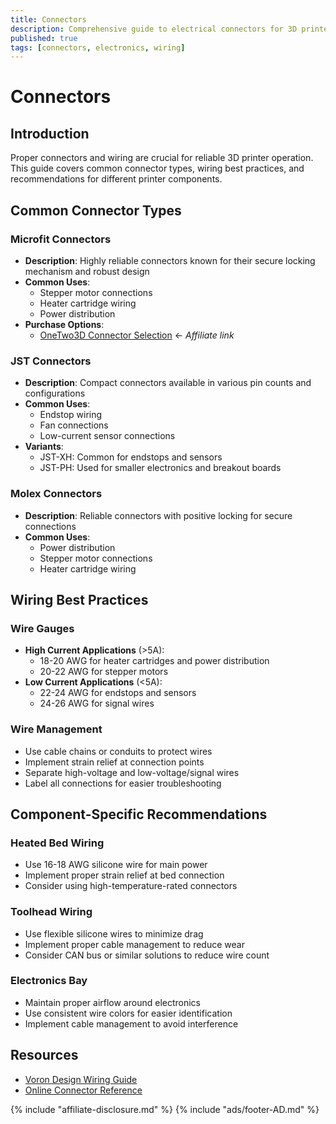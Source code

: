 ```yaml
---
title: Connectors
description: Comprehensive guide to electrical connectors for 3D printers
published: true
tags: [connectors, electronics, wiring]
---
```


# Connectors

## Introduction
Proper connectors and wiring are crucial for reliable 3D printer operation. This guide covers common connector types, wiring best practices, and recommendations for different printer components.

## Common Connector Types

### Microfit Connectors
- **Description**: Highly reliable connectors known for their secure locking mechanism and robust design
- **Common Uses**: 
  - Stepper motor connections
  - Heater cartridge wiring
  - Power distribution
- **Purchase Options**:
  - [OneTwo3D Connector Selection](https://www.onetwo3d.co.uk/product-category/electronics/connectors/?wpam_id=9) ← *Affiliate link*

### JST Connectors
- **Description**: Compact connectors available in various pin counts and configurations
- **Common Uses**: 
  - Endstop wiring
  - Fan connections
  - Low-current sensor connections
- **Variants**:
  - JST-XH: Common for endstops and sensors
  - JST-PH: Used for smaller electronics and breakout boards

### Molex Connectors
- **Description**: Reliable connectors with positive locking for secure connections
- **Common Uses**: 
  - Power distribution
  - Stepper motor connections
  - Heater cartridge wiring

## Wiring Best Practices

### Wire Gauges
- **High Current Applications** (>5A):
  - 18-20 AWG for heater cartridges and power distribution
  - 20-22 AWG for stepper motors
- **Low Current Applications** (<5A):
  - 22-24 AWG for endstops and sensors
  - 24-26 AWG for signal wires

### Wire Management
- Use cable chains or conduits to protect wires
- Implement strain relief at connection points
- Separate high-voltage and low-voltage/signal wires
- Label all connections for easier troubleshooting

## Component-Specific Recommendations

### Heated Bed Wiring
- Use 16-18 AWG silicone wire for main power
- Implement proper strain relief at bed connection
- Consider using high-temperature-rated connectors

### Toolhead Wiring
- Use flexible silicone wires to minimize drag
- Implement proper cable management to reduce wear
- Consider CAN bus or similar solutions to reduce wire count

### Electronics Bay
- Maintain proper airflow around electronics
- Use consistent wire colors for easier identification
- Implement cable management to avoid interference

## Resources
- [Voron Design Wiring Guide](https://docs.vorondesign.com)
- [Online Connector Reference](https://www.connector-reference.com)

{% include "affiliate-disclosure.md" %}
{% include "ads/footer-AD.md" %} 